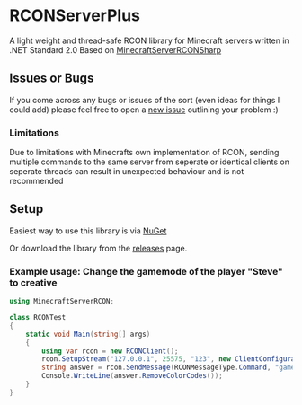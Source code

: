 # RCONServerPlus
A light weight and thread-safe RCON library for Minecraft servers written in .NET Standard 2.0 Based on [MinecraftServerRCONSharp](https://github.com/ShineSmile/MinecraftServerRCON)

## Issues or Bugs
If you come across any bugs or issues of the sort (even ideas for things I could add) please feel free to open a [new issue](https://github.com/Dannode36/RCONServerPlus/issues/new) outlining your problem :)

### Limitations
Due to limitations with Minecrafts own implementation of RCON, sending multiple commands to the same server from seperate or identical clients on seperate threads can result in unexpected behaviour and is not recommended

## Setup
Easiest way to use this library is via [NuGet](https://www.nuget.org/packages/RCONServerPlus)

Or download the library from the [releases](https://github.com/Dannode36/MinecraftServerRCONPlus/releases) page.

### Example usage: Change the gamemode of the player "Steve" to creative
```C#
using MinecraftServerRCON;

class RCONTest
{
    static void Main(string[] args)
    {
        using var rcon = new RCONClient();
        rcon.SetupStream("127.0.0.1", 25575, "123", new ClientConfiguration());
        string answer = rcon.SendMessage(RCONMessageType.Command, "gamemode creative Steve");
        Console.WriteLine(answer.RemoveColorCodes());
    }
}
```
